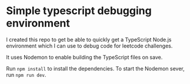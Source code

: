 # Simple typescript debugging environment

I created this repo to get be able to quickly get a TypeScript Node.js environment which I can use to debug code for leetcode challenges. 

It uses Nodemon to enable building the TypeScript files on save.

Run `npm install` to install the dependencies. To start the Nodemon sever, run `npm run dev`.
